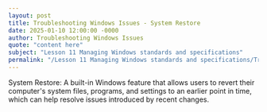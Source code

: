 ```yaml
---
layout: post
title: Troubleshooting Windows Issues - System Restore
date: 2025-01-10 12:00:00 -0000
author: Troubleshooting Windows Issues
quote: "content here"
subject: "Lesson 11 Managing Windows standards and specifications"
permalink: "/Lesson 11 Managing Windows standards and specifications/Troubleshooting Windows Issues/Troubleshooting Windows Issues - System Restore"
---
```


System Restore: A built-in Windows feature that allows users to revert their computer's system files, programs, and settings to an earlier point in time, which can help resolve issues introduced by recent changes.
